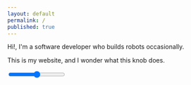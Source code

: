 ```yaml
---
layout: default
permalink: /
published: true
---
```


Hi!, I'm a software developer who builds robots occasionally.

This is my website, and I wonder what this knob does.

<input type="range" class="input-knob" data-src="{{site.url}}/assets/images/knob70.png" data-sprites="100" min="-100" max="150" step="0.4" oninput="inputEventHandler(this)" onchange="changeEventHandler(this)"/>

<div id="knob-div" style="position: absolute; left: -100px; top: 20px; font-size: 100px; width: 100px; text-orientation: mixed; writing-mode: vertical-rl;">
NOT MUCH
</div>

<script type="text/javascript" src="{{site.url}}/assets/scripts/input-knobs.js"></script>
<script type="text/javascript">
function changeEventHandler(a) {
    document.getElementById("knob-div").style.left = a.value -100 + "px";
    console.log(a.value);
}
function inputEventHandler(a) {
    document.getElementById("knob-div").style.left = a.value -100 + "px";
    console.log(a.value);
}
</script>